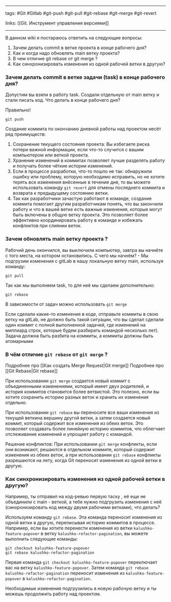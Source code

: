 ____

tags: #Git #Gitlab #git-push #git-pull #git-rebase #git-merge #git-revert 

links: [[Git. Инструмент управления версиями]]

___

В данном wiki я постараюсь ответить на следующие вопросы:
1. Зачем делать commit в ветке проекта в конце рабочего дня?
2. Как и когда надо обновлять main ветку проекта?
3. В чем отличие git rebase от git merge ?
4. Как синхронизировать изменения из одной рабочей ветки в другую?

### Зачем делать commit в ветке задачи (task) в конце рабочего дня?

Допустим вы взяли в работу task. 
Создали отдельную от main ветку и стали писать код. Что делать в конце рабочего дня?

Правильно!
```
git push
```

Создание коммита по окончанию дневной работы над проектом несёт ряд преимуществ:
1. Сохранение текущего состояния проекта: Вы избегаете риска потери важной информации, если что-то случится с вашим компьютером или веткой проекта.
2. Хранение изменений в коммитах позволяет лучше разделять работу и получать более чёткие истории изменений.
3. Если в процессе разработки, что-то пошло не так: обнаружили ошибку или проблему, которую необходимо исправить, но не хотите терять все изменения внёсенные в течение дня, то вы можете использовать команду `git revert` для отмены последнего коммита и возврата к предыдущему состоянию ветки.
4. Так как разработчики зачастую работают в команде, создание коммита помогает другим разработчикам понять, что вы закончили работу и что в вашей ветке есть важные изменения, которые могут быть включены в общую ветку проекта. Это позволяет более эффективно координировать работу в команде и избежать конфликтов при слиянии веток.

### Зачем обновлять main ветку проекта ?

Рабочий день окончился, вы выключили компьютер, завтра вы начнёте с того места, на котором остановились. С чего мы начнём? - Мы подгрузим изменения с gitLab в нашу локальную ветку main, используя команду:

```
git pull
```

Так как мы выполняем task, то для неё мы сделаем дополнительно:
```
git rebase
```
В зависимости от задач можно использовать `git merge`

Если сделали какие-то изменения в коде, отправьте коммиты в свою ветку на gitLab, не должно быть такой ситуации, что вы сделал сделали один коммит с полной выполненной задачей, где изменений на миллиард строк, которые будем разбирать командой несколько лет). Задача должна быть разбита на коммиты, а коммиты должны быть атомарными

### В чём отличие `git rebase` от `git merge` ?

Подробнее про [[Как создать Merge Request|Git merge]]
Подробнее про [[Git Rebase|Git rebase]]

При использовании `git merge` создается новый коммит с объединенными изменениями, который имеет двух родителей, и история коммитов становится более ветвистой. Это полезно, если вы хотите сохранить историю разных веток и хранить их изменения отдельно.

При использовании `git rebase` вы переносите все ваши изменения из текущей веткина вершину другой ветки, а затем создается новый коммит, который содержит все изменения из обеих веток. Это позволяет создавать более линейную историю коммитов, что облегчает отслеживание изменений и упрощает работу с командой.

Решение конфликтов: При использовании `git merge` конфликты, если они возникают, решаются в отдельном коммите, который содержит изменения из обеих веток, а при использовании `git rebase` конфликты разрешаются на лету, когда Git переносит изменения из одной ветки в другую.

### Как синхронизировать изменения из одной рабочей ветки в другую?

Например, ты отправил на код-ревью первую таску , её еще не объединили с main - веткой, а тебе нужно подгрузить изменения с неё (синхронизировать код между двумя рабочими ветками), что делать? 

Используем команду `git rebase`. Эта команда переносит изменения из одной ветки в другую, переписывая историю коммитов в процессе. Например, если вы хотите перенести изменения из ветки `kalushko-feature-popover` в ветку `kalushko-refactor-pagination`, вы можете выполнить следующие команды:

```
git checkout kalushko-feature-popover
git rebase kalushko-refactor-pagination
```

Первая команда `git checkout kalushko-feature-popover` переключает вас на ветку `kalushko-feature-popover`. Затем команда `git rebase kalushko-refactor-pagination` переносит изменения из `kalushko-feature-popover` в `kalushko-refactor-pagination`. 

Необходимые изменения подгрузились в новую рабочую ветку и ты можешь продолжить работу над проектом.